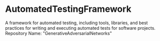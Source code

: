 # AutomatedTestingFramework
A framework for automated testing, including tools, libraries, and best practices for writing and executing automated tests for software projects.  Repository Name: "GenerativeAdversarialNetworks"
